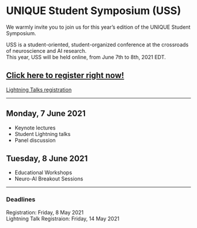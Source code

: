 # UNIQUE Student Symposium (USS)
We warmly invite you to join us for this year’s edition of the UNIQUE Student Symposium.  

USS is a student-oriented, student-organized conference at the crossroads of neuroscience and AI research.  
This year, USS will be held online, from June 7th to 8th, 2021 EDT.  

[Click here to register right now!](https://forms.gle/dkzE2zBwTk6Ga5Ft9)  
---
[Lightning Talks registration](https://forms.gle/WLjjGrY18ZFRjDGh9)

---
## Monday, 7 June 2021
- Keynote lectures
- Student Lightning talks
- Panel discussion

## Tuesday, 8 June 2021
- Educational Workshops
- Neuro-AI Breakout Sessions
---
### Deadlines
Registration: Friday, 8 May 2021  
Lightning Talk Registraion: Friday, 14 May 2021